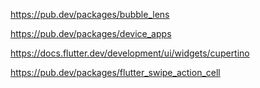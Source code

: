 https://pub.dev/packages/bubble_lens

https://pub.dev/packages/device_apps

https://docs.flutter.dev/development/ui/widgets/cupertino

https://pub.dev/packages/flutter_swipe_action_cell